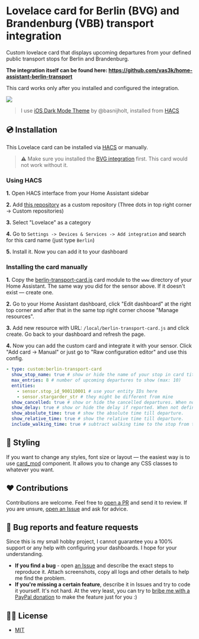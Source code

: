 # Lovelace card for Berlin (BVG) and Brandenburg (VBB) transport integration

Custom lovelace card that displays upcoming departures from your defined public transport stops for Berlin and Brandenburg.

**The integration itself can be found here: https://github.com/vas3k/home-assistant-berlin-transport**

This card works only after you installed and configured the integration.

![](./docs/screenshots/timetable-card.jpg)

> I use [iOS Dark Mode Theme](https://github.com/basnijholt/lovelace-ios-dark-mode-theme) by @basnijholt, installed from [HACS](https://hacs.xyz/)

## 💿 Installation

This Lovelace card can be installed via [HACS](https://hacs.xyz/) or manually.

> ⚠️ Make sure you installed the [BVG integration](https://github.com/vas3k/home-assistant-berlin-transport) first. This card would not work without it.

### Using HACS

**1.** Open HACS interface from your Home Assistant sidebar

**2.** Add [this repository](https://github.com/vas3k/lovelace-berlin-transport-card) as a custom repository (Three dots in top right corner -> Custom repositories)

**3.** Select "Lovelace" as a category

**4.** Go to `Settings -> Devices & Services -> Add integration` and search for this card name (just type `Berlin`)

**5.** Install it. Now you can add it to your dashboard


### Installing the card manually

**1.** Copy the [berlin-transport-card.js](./dist) card module to the `www` directory of your Home Assistant. The same way you did for the sensor above. If it doesn't exist — create one.

**2.** Go to your Home Assistant dashboard, click "Edit dashboard" at the right top corner and after that in the same top right corner choose "Manage resources".

**3.** Add new resource with URL: `/local/berlin-transport-card.js` and click create. Go back to your dashboard and refresh the page.

**4.** Now you can add the custom card and integrate it with your sensor. Click "Add card -> Manual" or just go to "Raw configuration editor" and use this config.

```yaml
- type: custom:berlin-transport-card
  show_stop_name: true # show or hide the name of your stop in card title
  max_entries: 8 # number of upcoming departures to show (max: 10)
  entities:
    - sensor.stop_id_900110001 # use your entity IDs here
    - sensor.stargarder_str # they might be different from mine
  show_cancelled: true # show or hide the cancelled departures. When not defined or true, the cancelled departures will be shown as struk-through.
  show_delay: true # show or hide the delay if reported. When not defined or true, the delay will be shown next to the departure time.
  show_absolute_time: true # show the absolute time till departure.
  show_relative_time: true # show the relative time till departure.
  include_walking_time: true # subtract walking time to the stop from the relative time to the departure.
```


## 🎨 Styling

If you want to change any styles, font size or layout — the easiest way is to use [card_mod](https://github.com/thomasloven/lovelace-card-mod) component. It allows you to change any CSS classes to whatever you want.

## ❤️ Contributions

Contributions are welcome. Feel free to [open a PR](https://github.com/vas3k/lovelace-berlin-transport-card/pulls) and send it to review. If you are unsure, [open an Issue](https://github.com/vas3k/lovelace-berlin-transport-card/issues) and ask for advice.

## 🐛 Bug reports and feature requests

Since this is my small hobby project, I cannot guarantee you a 100% support or any help with configuring your dashboards. I hope for your understanding.

- **If you find a bug** - open [an Issue](https://github.com/vas3k/lovelace-berlin-transport-card/issues) and describe the exact steps to reproduce it. Attach screenshots, copy all logs and other details to help me find the problem.
- **If you're missing a certain feature**, describe it in Issues and try to code it yourself. It's not hard. At the very least, you can try to [bribe me with a PayPal donation](https://www.paypal.com/paypalme/vas3kcom) to make the feature just for you :)

## 👮‍♀️ License

- [MIT](./LICENSE.md)
